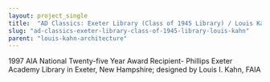 ```yaml
---
layout: project_single
title:  "AD Classics: Exeter Library (Class of 1945 Library) / Louis Kahn"
slug: "ad-classics-exeter-library-class-of-1945-library-louis-kahn"
parent: "louis-kahn-architecture"
---
```

1997 AIA National Twenty-five Year Award Recipient- Phillips Exeter Academy Library in Exeter, New Hampshire; designed by Louis I. Kahn, FAIA